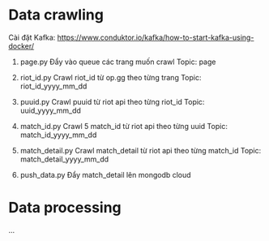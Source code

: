# Data crawling
Cài đặt Kafka: https://www.conduktor.io/kafka/how-to-start-kafka-using-docker/

1. page.py
Đẩy vào queue các trang muốn crawl
Topic: page

2. riot_id.py
Crawl riot_id từ op.gg theo từng trang 
Topic: riot_id_yyyy_mm_dd

3. puuid.py
Crawl puuid từ riot api theo từng riot_id
Topic: uuid_yyyy_mm_dd

4. match_id.py
Crawl 5 match_id từ riot api theo từng uuid
Topic: match_id_yyyy_mm_dd

5. match_detail.py
Crawl match_detail từ riot api theo từng match_id
Topic: match_detail_yyyy_mm_dd

6. push_data.py
Đẩy match_detail lên mongodb cloud


# Data processing
...

